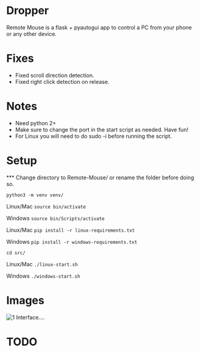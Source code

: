 # Dropper
Remote Mouse is a flask + pyautogui app to control a PC from your phone or any other device.

# Fixes
* Fixed scroll direction detection.
* Fixed right click detection on release.

# Notes
* Need python 2+
* Make sure to change the port in the start script as needed. Have fun!
* For Linux you will need to do sudo -i before running the script.

# Setup
*** Change directory to Remote-Mouse/ or rename the folder before doing so.

``` python3 -m venv venv/ ```

Linux/Mac
``` source bin/activate ```

Windows
``` source bin/Scripts/activate ```

Linux/Mac
``` pip install -r linux-requirements.txt ```

Windows
``` pip install -r windows-requirements.txt ```


``` cd src/ ```


Linux/Mac
``` ./linux-start.sh ```

Windows
``` ./windows-start.sh ```

# Images
![1 Interface.... ](images/pic1.png)

# TODO
